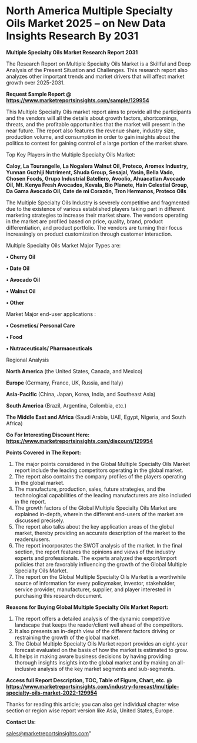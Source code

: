 # North America Multiple Specialty Oils Market 2025 – on New Data Insights Research By 2031

<strong>Multiple Specialty Oils Market Research Report 2031</strong>

The Research Report on Multiple Specialty Oils Market is a Skillful and Deep Analysis of the Present Situation and Challenges. This research report also analyzes other important trends and market drivers that will affect market growth over 2025-2031.

<strong>Request Sample Report @ <a href=https://www.marketreportsinsights.com/sample/129954>https://www.marketreportsinsights.com/sample/129954</a></strong>

This Multiple Specialty Oils market report aims to provide all the participants and the vendors will all the details about growth factors, shortcomings, threats, and the profitable opportunities that the market will present in the near future. The report also features the revenue share, industry size, production volume, and consumption in order to gain insights about the politics to contest for gaining control of a large portion of the market share.

Top Key Players in the Multiple Specialty Oils Market:

<strong>Caloy, La Tourangelle, La Nogalera Walnut Oil, Proteco, Aromex Industry, Yunnan Guzhiji Nutriment, Shuda Group, Sesajal, Yasin, Bella Vado, Chosen Foods, Grupo Industrial Batellero, Avoolio, Ahuacatlan Avocado Oil, Mt. Kenya Fresh Avocados, Kevala, Bio Planete, Hain Celestial Group, Da Gama Avocado Oil, Cate de mi Corazón, Tron Hermanos, Proteco Oils</strong>

The Multiple Specialty Oils Industry is severely competitive and fragmented due to the existence of various established players taking part in different marketing strategies to increase their market share. The vendors operating in the market are profiled based on price, quality, brand, product differentiation, and product portfolio. The vendors are turning their focus increasingly on product customization through customer interaction.

Multiple Specialty Oils Market Major Types are:

<strong>• Cherry Oil

• Date Oil

• Avocado Oil

• Walnut Oil

• Other</strong>

Market Major end-user applications :

<strong>• Cosmetics/ Personal Care

• Food

• Nutraceuticals/ Pharmaceuticals</strong>

Regional Analysis

</u><strong><b>North America</b></strong> (the United States, Canada, and Mexico)

<strong><b>Europe </b></strong>(Germany, France, UK, Russia, and Italy)

<strong><b>Asia-Pacific</b></strong> (China, Japan, Korea, India, and Southeast Asia)

<strong><b>South America</b></strong> (Brazil, Argentina, Colombia, etc.)

<strong><b>The Middle East and Africa</b></strong> (Saudi Arabia, UAE, Egypt, Nigeria, and South Africa)

<strong>Go For Interesting Discount Here: <a href=https://www.marketreportsinsights.com/discount/129954>https://www.marketreportsinsights.com/discount/129954</a></strong>

<strong>Points Covered in The Report:</strong>
<ol>
  <li>The major points considered in the Global Multiple Specialty Oils Market report include the leading competitors operating in the global market.</li>
  <li>The report also contains the company profiles of the players operating in the global market.</li>
  <li>The manufacture, production, sales, future strategies, and the technological capabilities of the leading manufacturers are also included in the report.</li>
  <li>The growth factors of the Global Multiple Specialty Oils Market are explained in-depth, wherein the different end-users of the market are discussed precisely.</li>
  <li>The report also talks about the key application areas of the global market, thereby providing an accurate description of the market to the readers/users.</li>
  <li>The report incorporates the SWOT analysis of the market. In the final section, the report features the opinions and views of the industry experts and professionals. The experts analyzed the export/import policies that are favorably influencing the growth of the Global Multiple Specialty Oils Market.</li>
  <li>The report on the Global Multiple Specialty Oils Market is a worthwhile source of information for every policymaker, investor, stakeholder, service provider, manufacturer, supplier, and player interested in purchasing this research document.</li>
</ol>
<strong>Reasons for Buying Global Multiple Specialty Oils Market Report:</strong>

<ol>
  <li>The report offers a detailed analysis of the dynamic competitive landscape that keeps the reader/client well ahead of the competitors.</li>
  <li>It also presents an in-depth view of the different factors driving or restraining the growth of the global market.</li>
  <li>The Global Multiple Specialty Oils Market report provides an eight-year forecast evaluated on the basis of how the market is estimated to grow.</li>
  <li>It helps in making aware business decisions by having providing thorough insights insights into the global market and by making an all-inclusive analysis of the key market segments and sub-segments.</li>
</ol>
<strong>Access full Report Description, TOC, Table of Figure, Chart, etc. @ <a href=https://www.marketreportsinsights.com/industry-forecast/multiple-specialty-oils-market-2022-129954>https://www.marketreportsinsights.com/industry-forecast/multiple-specialty-oils-market-2022-129954</a></strong>


Thanks for reading this article; you can also get individual chapter wise section or region wise report version like Asia, United States, Europe.

<strong>Contact Us:</strong>

sales@marketreportsinsights.com"
